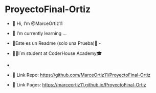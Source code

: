 # ProyectoFinal-Ortiz

- 👋 Hi, I’m @MarceOrtiz11 
- 🌱 I’m currently learning ...


- 🙌Este es un Readme (solo una Prueba)🙌 -

- 👨‍🎓I´m student at CoderHouse Academy🎓 
-   


- 👀 Link Repo: https://github.com/MarceOrtiz11/ProyectoFinal-Ortiz

- 🚀 Link Pages: https://marceortiz11.github.io/ProyectoFinal-Ortiz
